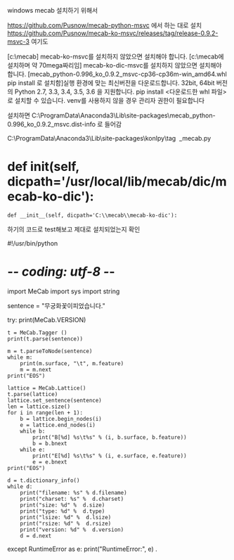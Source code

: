 windows mecab 설치하기 위해서

https://github.com/Pusnow/mecab-python-msvc
에서 하는 대로 설치
https://github.com/Pusnow/mecab-ko-msvc/releases/tag/release-0.9.2-msvc-3 여기도 

[c:\mecab] mecab-ko-msvc를 설치하지 않았으면 설치해야 합니다.
[c:\mecab에 설치하며 약 70mega짜리임] mecab-ko-dic-msvc를 설치하지 않았으면 설치해야 합니다.
[mecab_python-0.996_ko_0.9.2_msvc-cp36-cp36m-win_amd64.whl pip install 로 설치함]실행 환경에 맞는 최신버전을 다운로드합니다. 32bit, 64bit 버전의 Python 2.7, 3.3, 3.4, 3.5, 3.6 을 지원합니다.
pip install <다운로드한 whl 파일> 로 설치할 수 있습니다. venv를 사용하지 않을 경우 관리자 권한이 필요합니다

설치하면 C:\ProgramData\Anaconda3\Lib\site-packages\mecab_python-0.996_ko_0.9.2_msvc.dist-info 로 들어감

C:\ProgramData\Anaconda3\Lib\site-packages\konlpy\tag  _mecab.py 
# def __init__(self, dicpath='/usr/local/lib/mecab/dic/mecab-ko-dic'):
    def __init__(self, dicpath='C:\\mecab\\mecab-ko-dic'): 


하기의 코드로 test해보고 제대로 설치되었는지 확인

#!/usr/bin/python
# -*- coding: utf-8 -*-

import MeCab
import sys
import string

sentence = "무궁화꽃이피었습니다."

try:
    print(MeCab.VERSION)

    t = MeCab.Tagger ()
    print(t.parse(sentence))

    m = t.parseToNode(sentence)
    while m:
        print(m.surface, "\t", m.feature)
        m = m.next
    print("EOS")

    lattice = MeCab.Lattice()
    t.parse(lattice)
    lattice.set_sentence(sentence)
    len = lattice.size()
    for i in range(len + 1):
        b = lattice.begin_nodes(i)
        e = lattice.end_nodes(i)
        while b:
            print("B[%d] %s\t%s" % (i, b.surface, b.feature))
            b = b.bnext 
        while e:
            print("E[%d] %s\t%s" % (i, e.surface, e.feature))
            e = e.bnext 
    print("EOS")

    d = t.dictionary_info()
    while d:
        print("filename: %s" % d.filename)
        print("charset: %s" %  d.charset)
        print("size: %d" %  d.size)
        print("type: %d" %  d.type)
        print("lsize: %d" %  d.lsize)
        print("rsize: %d" %  d.rsize)
        print("version: %d" %  d.version)
        d = d.next

except RuntimeError as e:
    print("RuntimeError:", e)
.
